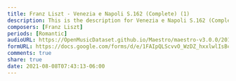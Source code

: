 ```yaml
---
title: Franz Liszt - Venezia e Napoli S.162 (Complete) (1)
description: This is the description for Venezia e Napoli S.162 (Complete) by Franz Liszt
composers: [Franz Liszt]
periods: [Romantic]
audioURL: https://OpenMusicDataset.github.io/Maestro/maestro-v3.0.0/2014/MIDI-UNPROCESSED_04-05_R1_2014_MID--AUDIO_05_R1_2014_wav--8.midi
formURL: https://docs.google.com/forms/d/e/1FAIpQLScvvO_WzDZ_hxxlwlIsBcHHPiLz5YTj2VsUNzFI2ckgVJ2B9A/viewform
comments: true
share: true
date: 2021-08-08T07:43:13-06:00
---
```

